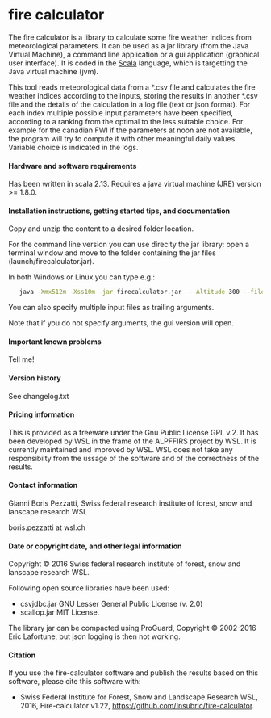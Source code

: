 
# fire calculator

The fire calculator is a library to calculate some fire weather indices from meteorological parameters. It can be used as a jar library (from the Java Virtual Machine), a command line application or a gui application (graphical user interface).
It is coded in the [Scala](http://www.scala-lang.org) language, which is targetting the Java virtual machine (jvm).

This tool reads meteorological data from a \*.csv file and calculates the fire weather indices according to the inputs, storing the results in another \*.csv file and the details of the calculation in a log file (text or json format). For each index multiple possible input parameters have been specified, according to a ranking from the optimal to the less suitable choice. For example for the canadian FWI if the parameters at noon are not available, the program will try to compute it with other meaningful daily values. Variable choice is indicated in the logs.

#### Hardware and software requirements

Has been written in scala 2.13.
Requires a java virtual machine (JRE) version >= 1.8.0.



#### Installation instructions, getting started tips, and documentation

Copy and unzip the content to a desired folder location.

For the command line version you can use direclty the jar library: open a terminal window 
and move to the folder containing the jar files (launch/firecalculator.jar). 

In both Windows or Linux you can type e.g.:

```bash
   java -Xmx512m -Xss10m -jar firecalculator.jar  --Altitude 300 --fileparam  --addparam  -s 20000201 -e 20040101  ./DATA_sample.csv
```
You can also specify multiple input files as trailing arguments.



Note that if you do not specify arguments, the gui version will open.



#### Important known problems

Tell me!

#### Version history

See changelog.txt 

#### Pricing information

This is provided as a freeware under the Gnu Public License GPL v.2. 
It has been developed by WSL in the frame of the ALPFFIRS project by WSL.
It is currently maintained and improved by WSL.
WSL does not take any responsibilty from the ussage of the software and of the correctness of the results.

#### Contact information

Gianni Boris Pezzatti, 
Swiss federal research institute of forest, snow and lanscape research WSL

boris.pezzatti at wsl.ch

#### Date or copyright date, and other legal information

Copyright © 2016 Swiss federal research institute of forest, snow and lanscape research WSL.

Following open source libraries have been used:
- csvjdbc.jar    		GNU Lesser General Public License (v. 2.0)
- scallop.jar      	       MIT License.

The library jar can be compacted using ProGuard, Copyright © 2002-2016 Eric Lafortune, but json logging is then not working. 

#### Citation

If you use the fire-calculator software and publish the results based on this software, please cite this software with:

- Swiss Federal Institute for Forest, Snow and Landscape Research WSL, 2016, Fire-calculator v1.22, https://github.com/Insubric/fire-calculator.

